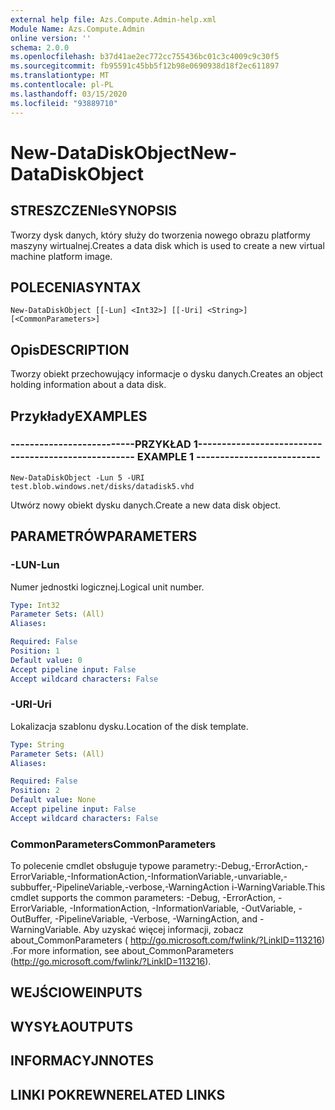 ```yaml
---
external help file: Azs.Compute.Admin-help.xml
Module Name: Azs.Compute.Admin
online version: ''
schema: 2.0.0
ms.openlocfilehash: b37d41ae2ec772cc755436bc01c3c4009c9c30f5
ms.sourcegitcommit: fb95591c45bb5f12b98e0690938d18f2ec611897
ms.translationtype: MT
ms.contentlocale: pl-PL
ms.lasthandoff: 03/15/2020
ms.locfileid: "93889710"
---
```

# <span data-ttu-id="5c3b0-101">New-DataDiskObject</span><span class="sxs-lookup"><span data-stu-id="5c3b0-101">New-DataDiskObject</span></span>

## <span data-ttu-id="5c3b0-102">STRESZCZENIe</span><span class="sxs-lookup"><span data-stu-id="5c3b0-102">SYNOPSIS</span></span>
<span data-ttu-id="5c3b0-103">Tworzy dysk danych, który służy do tworzenia nowego obrazu platformy maszyny wirtualnej.</span><span class="sxs-lookup"><span data-stu-id="5c3b0-103">Creates a data disk which is used to create a new virtual machine platform image.</span></span>

## <span data-ttu-id="5c3b0-104">POLECENIA</span><span class="sxs-lookup"><span data-stu-id="5c3b0-104">SYNTAX</span></span>

```
New-DataDiskObject [[-Lun] <Int32>] [[-Uri] <String>] [<CommonParameters>]
```

## <span data-ttu-id="5c3b0-105">Opis</span><span class="sxs-lookup"><span data-stu-id="5c3b0-105">DESCRIPTION</span></span>
<span data-ttu-id="5c3b0-106">Tworzy obiekt przechowujący informacje o dysku danych.</span><span class="sxs-lookup"><span data-stu-id="5c3b0-106">Creates an object holding information about a data disk.</span></span>

## <span data-ttu-id="5c3b0-107">Przykłady</span><span class="sxs-lookup"><span data-stu-id="5c3b0-107">EXAMPLES</span></span>

### <span data-ttu-id="5c3b0-108">--------------------------PRZYKŁAD 1--------------------------</span><span class="sxs-lookup"><span data-stu-id="5c3b0-108">-------------------------- EXAMPLE 1 --------------------------</span></span>
```
New-DataDiskObject -Lun 5 -URI test.blob.windows.net/disks/datadisk5.vhd
```

<span data-ttu-id="5c3b0-109">Utwórz nowy obiekt dysku danych.</span><span class="sxs-lookup"><span data-stu-id="5c3b0-109">Create a new data disk object.</span></span>

## <span data-ttu-id="5c3b0-110">PARAMETRÓW</span><span class="sxs-lookup"><span data-stu-id="5c3b0-110">PARAMETERS</span></span>

### <span data-ttu-id="5c3b0-111">-LUN</span><span class="sxs-lookup"><span data-stu-id="5c3b0-111">-Lun</span></span>
<span data-ttu-id="5c3b0-112">Numer jednostki logicznej.</span><span class="sxs-lookup"><span data-stu-id="5c3b0-112">Logical unit number.</span></span>

```yaml
Type: Int32
Parameter Sets: (All)
Aliases: 

Required: False
Position: 1
Default value: 0
Accept pipeline input: False
Accept wildcard characters: False
```

### <span data-ttu-id="5c3b0-113">-URI</span><span class="sxs-lookup"><span data-stu-id="5c3b0-113">-Uri</span></span>
<span data-ttu-id="5c3b0-114">Lokalizacja szablonu dysku.</span><span class="sxs-lookup"><span data-stu-id="5c3b0-114">Location of the disk template.</span></span>

```yaml
Type: String
Parameter Sets: (All)
Aliases: 

Required: False
Position: 2
Default value: None
Accept pipeline input: False
Accept wildcard characters: False
```

### <span data-ttu-id="5c3b0-115">CommonParameters</span><span class="sxs-lookup"><span data-stu-id="5c3b0-115">CommonParameters</span></span>
<span data-ttu-id="5c3b0-116">To polecenie cmdlet obsługuje typowe parametry:-Debug,-ErrorAction,-ErrorVariable,-InformationAction,-InformationVariable,-unvariable,-subbuffer,-PipelineVariable,-verbose,-WarningAction i-WarningVariable.</span><span class="sxs-lookup"><span data-stu-id="5c3b0-116">This cmdlet supports the common parameters: -Debug, -ErrorAction, -ErrorVariable, -InformationAction, -InformationVariable, -OutVariable, -OutBuffer, -PipelineVariable, -Verbose, -WarningAction, and -WarningVariable.</span></span> <span data-ttu-id="5c3b0-117">Aby uzyskać więcej informacji, zobacz about_CommonParameters ( http://go.microsoft.com/fwlink/?LinkID=113216) .</span><span class="sxs-lookup"><span data-stu-id="5c3b0-117">For more information, see about_CommonParameters (http://go.microsoft.com/fwlink/?LinkID=113216).</span></span>

## <span data-ttu-id="5c3b0-118">WEJŚCIOWE</span><span class="sxs-lookup"><span data-stu-id="5c3b0-118">INPUTS</span></span>

## <span data-ttu-id="5c3b0-119">WYSYŁA</span><span class="sxs-lookup"><span data-stu-id="5c3b0-119">OUTPUTS</span></span>

## <span data-ttu-id="5c3b0-120">INFORMACYJN</span><span class="sxs-lookup"><span data-stu-id="5c3b0-120">NOTES</span></span>

## <span data-ttu-id="5c3b0-121">LINKI POKREWNE</span><span class="sxs-lookup"><span data-stu-id="5c3b0-121">RELATED LINKS</span></span>

